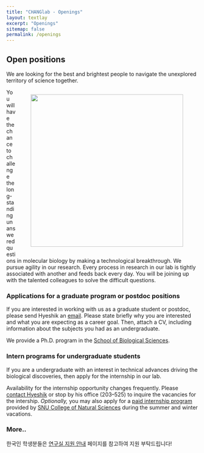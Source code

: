 ```yaml
---
title: "CHANGlab - Openings"
layout: textlay
excerpt: "Openings"
sitemap: false
permalink: /openings
---
```


## Open positions

We are looking for the best and brightest people to navigate
the unexplored territory of science together.

<figure style="float: right;">
<img src="/images/openings/xkcd_the_difference.jpg" width="400px">
</figure>

You will have the chance to challenge the long-standing unanswered
questions in molecular biology by making a technological breakthrough. We
pursue agility in our research. Every process in research in our lab is
tightly associated with another and feeds back every day. You will be
joining up with the talented colleagues to solve the difficult questions.

### Applications for a graduate program or postdoc positions

If you are interested in working with us as a graduate student or postdoc,
please send Hyeshik an [email](mailto:hyeshik@snu.ac.kr). Please state
briefly why you are interested and what you are expecting as a career
goal. Then, attach a CV, including information about the subjects you
had as an undergraduate.

We provide a Ph.D. program in the [School of Biological Sciences](http://biosci.snu.ac.kr).

### Intern programs for undergraduate students

If you are a undergraduate with an interest in technical advances
driving the biological discoveries, then apply for the internship
in our lab.

Availability for the internship opportunity changes frequently. Please
[contact Hyeshik](mailto:hyeshik@snu.ac.kr) or stop by his office
(203–525) to inquire the vacancies for the intership.
<i>Optionally,</i> you may also apply for
a [paid internship program](https://biosci.snu.ac.kr/board/notice?cidx=29&bt=t&bq=%EC%9D%B8%ED%84%B4%EC%8B%AD) provided by
[SNU College of Natural Sciences](https://science.snu.ac.kr)
during the summer and winter vacations.

### More..
한국인 학생분들은 [연구실 지원 안내](https://qbio.io/join)
페이지를 참고하여 지원 부탁드립니다!

